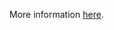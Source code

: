 More information [here](https://docs.bridgecrew.io/docs/ensure-roles-and-clusterroles-that-grant-permissions-to-escalate-roles-or-clusterrole-are-minimized).
